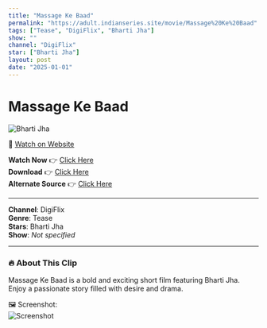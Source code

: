 ```yaml
---
title: "Massage Ke Baad"
permalink: "https://adult.indianseries.site/movie/Massage%20Ke%20Baad"
tags: ["Tease", "DigiFlix", "Bharti Jha"]
show: ""
channel: "DigiFlix"
star: ["Bharti Jha"]
layout: post
date: "2025-01-01"
---
```


# Massage Ke Baad

![Bharti Jha](https://shorts.desisins.com/wp-content/uploads/2024/07/Bharti-Jha-Massage-and-Sx-DesiSins.com_.jpg)

🔗 [Watch on Website](https://adult.indianseries.site/movie/Massage%20Ke%20Baad)

**Watch Now** 👉 [Click Here](https://adult.indianseries.site/movie/Massage%20Ke%20Baad)  
**Download** 👉 [Click Here](https://adult.indianseries.site/movie/Massage%20Ke%20Baad)  
**Alternate Source** 👉 [Click Here](https://adult.indianseries.site/movie/Massage%20Ke%20Baad)

---

**Channel**: DigiFlix  
**Genre**: Tease  
**Stars**: Bharti Jha  
**Show**: *Not specified*

---

### 🔥 About This Clip

Massage Ke Baad is a bold and exciting short film featuring Bharti Jha. Enjoy a passionate story filled with desire and drama.
 
🖼️ Screenshot:  
![Screenshot](https://shorts.desisins.com/wp-content/uploads/2024/07/Bharti-Jha-Massage-and-Sx-DesiSins.com_.jpg)

